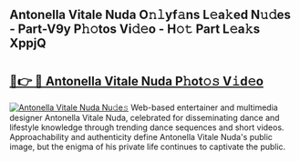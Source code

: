 ## Antonella Vitale Nuda O𝚗𝚕yf𝚊ns L𝚎a𝚔ed N𝚞𝚍es - Part-V9y P𝚑𝚘tos Vi𝚍𝚎o - H𝚘𝚝 Part L𝚎a𝚔s XppjQ

# <h2><a href="http://kf1fic.oniu.top/?m=Antonella+Vitale+Nuda">🔗👉 🔴 Antonella Vitale Nuda P𝚑ot𝚘𝚜 V𝚒d𝚎o</a></h2>

[![Antonella Vitale Nuda Nu𝚍e𝚜](https://i.imgur.com/0qMVB7G.gif)](http://kf1fic.oniu.top/?m=Antonella+Vitale+Nuda)
Web-based entertainer and multimedia designer Antonella Vitale Nuda, celebrated for disseminating dance and lifestyle knowledge through trending dance sequences and short videos. Approachability and authenticity define Antonella Vitale Nuda's public image, but the enigma of his private life continues to captivate the public.  
